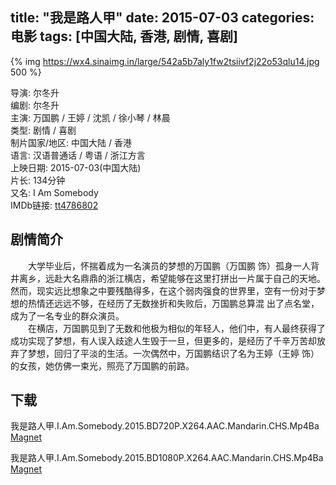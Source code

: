 title: "我是路人甲"
date: 2015-07-03
categories: 电影
tags: [中国大陆, 香港, 剧情, 喜剧]
---
{% img https://wx4.sinaimg.in/large/542a5b7aly1fw2tsiivf2j22o53qlu14.jpg 500 %}

导演: 尔冬升  
编剧: 尔冬升  
主演: 万国鹏 / 王婷 / 沈凯 / 徐小琴 / 林晨  
类型: 剧情 / 喜剧  
制片国家/地区: 中国大陆 / 香港  
语言: 汉语普通话 / 粤语 / 浙江方言  
上映日期: 2015-07-03(中国大陆)  
片长: 134分钟  
又名: I Am Somebody  
IMDb链接: [tt4786802](http://www.imdb.com/title/tt4786802)

## 剧情简介
　　大学毕业后，怀揣着成为一名演员的梦想的万国鹏（万国鹏 饰）孤身一人背井离乡，远赴大名鼎鼎的浙江横店，希望能够在这里打拼出一片属于自己的天地。然而，现实远比想象之中要残酷得多，在这个弱肉强食的世界里，空有一份对于梦想的热情还远远不够，在经历了无数挫折和失败后，万国鹏总算混 出了点名堂，成为了一名专业的群众演员。  
　　在横店，万国鹏见到了无数和他极为相似的年轻人，他们中，有人最终获得了成功实现了梦想，有人误入歧途人生毁于一旦，但更多的，是经历了千辛万苦却放弃了梦想，回归了平淡的生活。一次偶然中，万国鹏结识了名为王婷（王婷 饰）的女孩，她仿佛一束光，照亮了万国鹏的前路。

## 下载
我是路人甲.I.Am.Somebody.2015.BD720P.X264.AAC.Mandarin.CHS.Mp4Ba  
[Magnet](magnet:?xt=urn:btih:7318b3547aeefb96c714a12cb3ca2e3156220f67)

我是路人甲.I.Am.Somebody.2015.BD1080P.X264.AAC.Mandarin.CHS.Mp4Ba  
[Magnet](magnet:?xt=urn:btih:6256ef33cf345424497114285231fccb787985ed)
